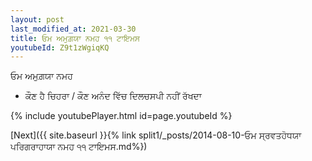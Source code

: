 ```yaml
---
layout: post
last_modified_at: 2021-03-30
title: ਓਮ ਅਮੁਗ਼ਯਾ ਨਮਹ ੧੧ ਟਾਇਮਸ
youtubeId: Z9t1zWgiqKQ
---
```

 
 
 ਓਮ ਅਮੁਗ਼ਯਾ ਨਮਹ  
 
 -  ਕੌਣ ਹੈ ਚਿਹਰਾ / ਕੌਣ ਅਨੰਦ ਵਿੱਚ ਦਿਲਚਸਪੀ ਨਹੀਂ ਰੱਖਦਾ 
 
  
 
  
 
 
 
 
 
 


{% include youtubePlayer.html id=page.youtubeId %}
 
[Next]({{ site.baseurl }}{% link  split1/_posts/2014-08-10-ਓਮ ਸ੍ਰਵਤਹੋਧਯਾ ਪਰਿਗਰਾਹਾਯਾ ਨਮਹ ੧੧ ਟਾਇਮਸ.md%})
 
